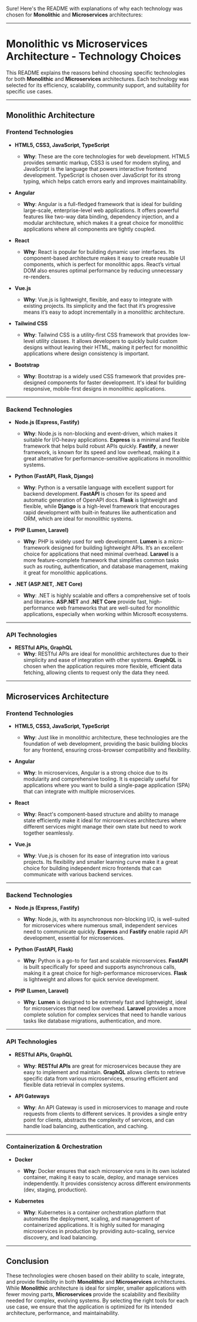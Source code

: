 Sure! Here's the README with explanations of why each technology was chosen for **Monolithic** and **Microservices** architectures:

---

# **Monolithic vs Microservices Architecture - Technology Choices**

This README explains the reasons behind choosing specific technologies for both **Monolithic** and **Microservices** architectures. Each technology was selected for its efficiency, scalability, community support, and suitability for specific use cases.

---

## **Monolithic Architecture**

### **Frontend Technologies**

- **HTML5, CSS3, JavaScript, TypeScript**

  - **Why**: These are the core technologies for web development. HTML5 provides semantic markup, CSS3 is used for modern styling, and JavaScript is the language that powers interactive frontend development. TypeScript is chosen over JavaScript for its strong typing, which helps catch errors early and improves maintainability.

- **Angular**

  - **Why**: Angular is a full-fledged framework that is ideal for building large-scale, enterprise-level web applications. It offers powerful features like two-way data binding, dependency injection, and a modular architecture, which makes it a great choice for monolithic applications where all components are tightly coupled.

- **React**

  - **Why**: React is popular for building dynamic user interfaces. Its component-based architecture makes it easy to create reusable UI components, which is perfect for monolithic apps. React’s virtual DOM also ensures optimal performance by reducing unnecessary re-renders.

- **Vue.js**

  - **Why**: Vue.js is lightweight, flexible, and easy to integrate with existing projects. Its simplicity and the fact that it’s progressive means it’s easy to adopt incrementally in a monolithic architecture.

- **Tailwind CSS**

  - **Why**: Tailwind CSS is a utility-first CSS framework that provides low-level utility classes. It allows developers to quickly build custom designs without leaving their HTML, making it perfect for monolithic applications where design consistency is important.

- **Bootstrap**
  - **Why**: Bootstrap is a widely used CSS framework that provides pre-designed components for faster development. It's ideal for building responsive, mobile-first designs in monolithic applications.

---

### **Backend Technologies**

- **Node.js (Express, Fastify)**

  - **Why**: Node.js is non-blocking and event-driven, which makes it suitable for I/O-heavy applications. **Express** is a minimal and flexible framework that helps build robust APIs quickly. **Fastify**, a newer framework, is known for its speed and low overhead, making it a great alternative for performance-sensitive applications in monolithic systems.

- **Python (FastAPI, Flask, Django)**

  - **Why**: Python is a versatile language with excellent support for backend development. **FastAPI** is chosen for its speed and automatic generation of OpenAPI docs. **Flask** is lightweight and flexible, while **Django** is a high-level framework that encourages rapid development with built-in features like authentication and ORM, which are ideal for monolithic systems.

- **PHP (Lumen, Laravel)**

  - **Why**: PHP is widely used for web development. **Lumen** is a micro-framework designed for building lightweight APIs. It’s an excellent choice for applications that need minimal overhead. **Laravel** is a more feature-complete framework that simplifies common tasks such as routing, authentication, and database management, making it great for monolithic applications.

- **.NET (ASP.NET, .NET Core)**
  - **Why**: .NET is highly scalable and offers a comprehensive set of tools and libraries. **ASP.NET** and **.NET Core** provide fast, high-performance web frameworks that are well-suited for monolithic applications, especially when working within Microsoft ecosystems.

---

### **API Technologies**

- **RESTful APIs, GraphQL**
  - **Why**: RESTful APIs are ideal for monolithic architectures due to their simplicity and ease of integration with other systems. **GraphQL** is chosen when the application requires more flexible, efficient data fetching, allowing clients to request only the data they need.

---

## **Microservices Architecture**

### **Frontend Technologies**

- **HTML5, CSS3, JavaScript, TypeScript**

  - **Why**: Just like in monolithic architecture, these technologies are the foundation of web development, providing the basic building blocks for any frontend, ensuring cross-browser compatibility and flexibility.

- **Angular**

  - **Why**: In microservices, Angular is a strong choice due to its modularity and comprehensive tooling. It is especially useful for applications where you want to build a single-page application (SPA) that can integrate with multiple microservices.

- **React**

  - **Why**: React's component-based structure and ability to manage state efficiently make it ideal for microservices architectures where different services might manage their own state but need to work together seamlessly.

- **Vue.js**
  - **Why**: Vue.js is chosen for its ease of integration into various projects. Its flexibility and smaller learning curve make it a great choice for building independent micro frontends that can communicate with various backend services.

---

### **Backend Technologies**

- **Node.js (Express, Fastify)**

  - **Why**: Node.js, with its asynchronous non-blocking I/O, is well-suited for microservices where numerous small, independent services need to communicate quickly. **Express** and **Fastify** enable rapid API development, essential for microservices.

- **Python (FastAPI, Flask)**

  - **Why**: Python is a go-to for fast and scalable microservices. **FastAPI** is built specifically for speed and supports asynchronous calls, making it a great choice for high-performance microservices. **Flask** is lightweight and allows for quick service development.

- **PHP (Lumen, Laravel)**
  - **Why**: **Lumen** is designed to be extremely fast and lightweight, ideal for microservices that need low overhead. **Laravel** provides a more complete solution for complex services that need to handle various tasks like database migrations, authentication, and more.

---

### **API Technologies**

- **RESTful APIs, GraphQL**

  - **Why**: **RESTful APIs** are great for microservices because they are easy to implement and maintain. **GraphQL** allows clients to retrieve specific data from various microservices, ensuring efficient and flexible data retrieval in complex systems.

- **API Gateways**
  - **Why**: An API Gateway is used in microservices to manage and route requests from clients to different services. It provides a single entry point for clients, abstracts the complexity of services, and can handle load balancing, authentication, and caching.

---

### **Containerization & Orchestration**

- **Docker**

  - **Why**: Docker ensures that each microservice runs in its own isolated container, making it easy to scale, deploy, and manage services independently. It provides consistency across different environments (dev, staging, production).

- **Kubernetes**
  - **Why**: Kubernetes is a container orchestration platform that automates the deployment, scaling, and management of containerized applications. It is highly suited for managing microservices in production by providing auto-scaling, service discovery, and load balancing.

---

## **Conclusion**

These technologies were chosen based on their ability to scale, integrate, and provide flexibility in both **Monolithic** and **Microservices** architectures. While **Monolithic** architecture is ideal for simpler, smaller applications with fewer moving parts, **Microservices** provide the scalability and flexibility needed for complex, evolving systems. By selecting the right tools for each use case, we ensure that the application is optimized for its intended architecture, performance, and maintainability.
